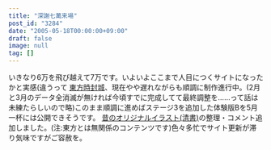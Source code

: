 ```yaml
---
title: "深謝七萬来場"
post_id: "3284"
date: "2005-05-18T00:00:00+09:00"
draft: false
image: null
tag: []
---
```



いきなり6万を飛び越えて7万です。いよいよここまで人目につくサイトになったかと実感(違うって [東方時封城](/!/thA/)、現在やや遅れながらも順調に制作進行中。(2月と3月のデータ全消滅が無ければ今頃すでに完成してて最終調整を……って話は未練たらしいので略)このまま順調に進めばステージ3を追加した体験版Bを5月一杯には公開できそうです。  [昔のオリジナルイラスト(清書)](/category/products/illustration)の整理・コメント追加しました。(注:東方とは無関係のコンテンツです)色々多忙でサイト更新が滞り気味ですがご容赦を。
